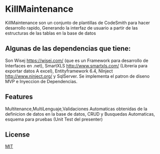 # KillMaintenance
KillMaintenance son un conjunto de plantillas de CodeSmith para hacer desarrollo rapido,
Generando la interfaz de usuario a partir de las estructuras de las tablas en la base de datos

## Algunas de las dependencias que tiene:
Son Wisej https://wisej.com/ (que es un Framework para desarrollo de Interfaces en .net),
SmartXLS http://www.smartxls.com/ (Libreria para exportar datos A excel),
Entityframework 6.4,
NInject http://www.ninject.org/ y
SqlServer. Se implementa el patron de diseno MVP e Inyeccion  de Dependencias.
## Features
Multitenance,MultiLenguaje,Validaciones Automaticas obtenidas de la definicion de datos en la base de datos, CRUD y Busquedas Automaticas,
esquema para pruebas (Unit Test del presenter)
## License
[MIT](https://choosealicense.com/licenses/mit/)


